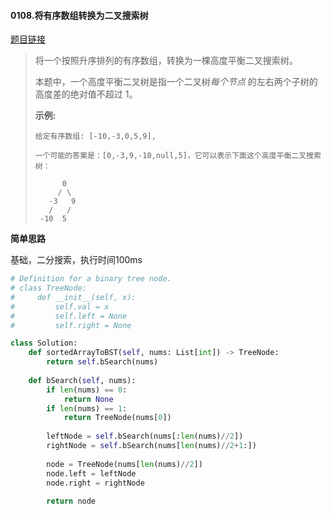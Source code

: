 #### 0108.将有序数组转换为二叉搜索树

[题目链接](https://leetcode-cn.com/problems/convert-sorted-array-to-binary-search-tree/)

> 将一个按照升序排列的有序数组，转换为一棵高度平衡二叉搜索树。
>
> 本题中，一个高度平衡二叉树是指一个二叉树*每个节点* 的左右两个子树的高度差的绝对值不超过 1。
>
> **示例:**
>
> ```
> 给定有序数组: [-10,-3,0,5,9],
> 
> 一个可能的答案是：[0,-3,9,-10,null,5]，它可以表示下面这个高度平衡二叉搜索树：
> 
>       0
>      / \
>    -3   9
>    /   /
>  -10  5
> ```

**简单思路**

基础，二分搜索，执行时间100ms

```python
# Definition for a binary tree node.
# class TreeNode:
#     def __init__(self, x):
#         self.val = x
#         self.left = None
#         self.right = None

class Solution:
    def sortedArrayToBST(self, nums: List[int]) -> TreeNode:
        return self.bSearch(nums)
    
    def bSearch(self, nums):
        if len(nums) == 0:
            return None
        if len(nums) == 1:
            return TreeNode(nums[0])
        
        leftNode = self.bSearch(nums[:len(nums)//2])
        rightNode = self.bSearch(nums[len(nums)//2+1:])
        
        node = TreeNode(nums[len(nums)//2])
        node.left = leftNode
        node.right = rightNode
        
        return node
```

